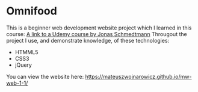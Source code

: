 # Omnifood
This is a beginner web development website project which I learned in this course: [A link to a Udemy course by Jonas Schmedtmann](https://www.udemy.com/design-and-develop-a-killer-website-with-html5-and-css3/)
Througout the project I use, and demonstrate knowledge, of these technologies:

 - HTMML5
 - CSS3
 - jQuery

You can view the website here: https://mateuszwojnarowicz.github.io/mw-web-1-1/